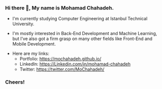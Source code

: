 ### Hi there 👋, My name is Mohamad Chahadeh.
- I'm currently studying Computer Engineering at Istanbul Technical University.

- I'm mostly interested in Back-End Development and Machine Learning, but I've also got a firm grasp on many other fields like Front-End and Mobile Development.

* Here are my links:
    * Portfolio: https://mochahadeh.github.io/
    * LinkedIn: https://Linkedin.com/in/mohamad-chahadeh
    * Twitter: https://twitter.com/MoChahadeh/

### Cheers!

<!--
**MoChahadeh/MoChahadeh** is a ✨ _special_ ✨ repository because its `README.md` (this file) appears on your GitHub profile.

Here are some ideas to get you started:

- 🔭 I’m currently working on ...
- 🌱 I’m currently learning ...
- 👯 I’m looking to collaborate on ...
- 🤔 I’m looking for help with ...
- 💬 Ask me about ...
- 📫 How to reach me: ...
- 😄 Pronouns: ...
- ⚡ Fun fact: ...
-->
